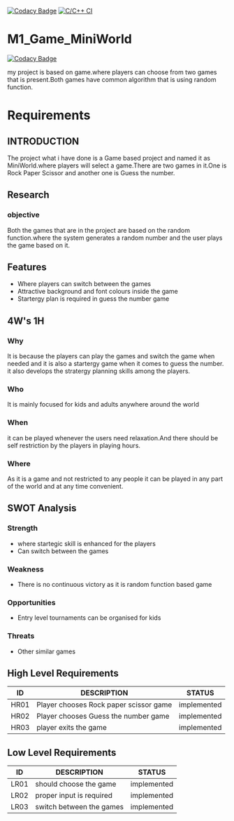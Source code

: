 [![Codacy Badge](https://app.codacy.com/project/badge/Grade/8299db66fb704dc18c38a89716f3445e)](https://www.codacy.com/gh/HariharanR1899/M1_Game_MiniWorld/dashboard?utm_source=github.com&amp;utm_medium=referral&amp;utm_content=HariharanR1899/M1_Game_MiniWorld&amp;utm_campaign=Badge_Grade)
[![C/C++ CI](https://github.com/HariharanR1899/M1_Game_MiniWorld/actions/workflows/c-cpp.yml/badge.svg)](https://github.com/HariharanR1899/M1_Game_MiniWorld/actions/workflows/c-cpp.yml)
# M1_Game_MiniWorld

[![Codacy Badge](https://api.codacy.com/project/badge/Grade/a247e10cbff249dfb9b608ba8533842c)](https://app.codacy.com/gh/HariharanR1899/M1_Game_MiniWorld?utm_source=github.com&utm_medium=referral&utm_content=HariharanR1899/M1_Game_MiniWorld&utm_campaign=Badge_Grade_Settings)

my project is based on game.where players can choose from two games that is present.Both games have common algorithm that is using random function.
# Requirements
 ##  INTRODUCTION
 The project what i have done is a Game based project and named it as MiniWorld.where players will select a game.There are two games in it.One is Rock Paper Scissor and another one is Guess the number.
##  Research
### objective
Both the games that are in the project are based on the random function.where the system generates a random number and the user plays the game based on it.

## Features
- Where players can switch between the games 
- Attractive background and font colours inside the game
- Startergy plan is required in guess the number game 

## 4W's 1H

### Why
It is because the players can play the games and switch the game when needed and it is also a startergy game when it comes to guess the number. it also develops the stratergy planning skills among the players.
### Who
It is mainly focused for kids and adults anywhere around the world
### When
it can be played whenever the users need relaxation.And there should be self restriction by the players in playing hours.
### Where
As it is a game and not restricted to any people it can be played in any part of the world and at any time convenient.
## SWOT Analysis
### Strength
- where startegic skill is enhanced for the players
- Can switch between the games

### Weakness
- There is no continuous victory as it is random function based game

### Opportunities
- Entry level tournaments can be organised for kids

### Threats
- Other similar games

## High Level Requirements

| ID  | DESCRIPTION  |STATUS   |
| ------------ | ------------ | ------------ |
| HR01  |  Player chooses Rock paper scissor game |implemented   |
| HR02  | Player chooses Guess the number game  |implemented   |
|  HR03 | player exits the game  |implemented   |

## Low Level Requirements
| ID  | DESCRIPTION  |STATUS   |
| ------------ | ------------ | ------------ |
| LR01  |  should choose the game |implemented   |
| LR02  | proper input is required  |implemented   |
|  LR03 | switch between the games|implemented|

